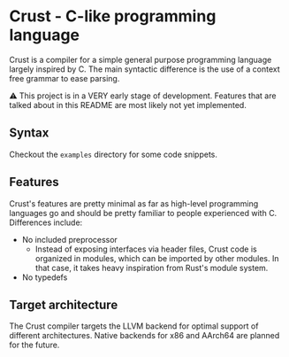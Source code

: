 # Crust - C-like programming language

Crust is a compiler for a simple general purpose programming language largely inspired by C. The main syntactic difference is the use of a context free grammar to ease parsing.

:warning: This project is in a VERY early stage of development. Features that are talked about in
this README are most likely not yet implemented.

## Syntax
Checkout the `examples` directory for some code snippets.

## Features
Crust's features are pretty minimal as far as high-level programming languages go and should be pretty familiar to people experienced with C. Differences include:
* No included preprocessor
  * Instead of exposing interfaces via header files, Crust code is organized in modules, which can be
  imported by other modules. In that case, it takes heavy inspiration from Rust's module system.
* No typedefs

## Target architecture
The Crust compiler targets the LLVM backend for optimal support of different architectures. Native
backends for x86 and AArch64 are planned for the future.
